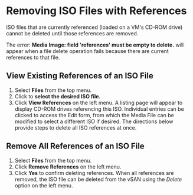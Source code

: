 # Removing ISO Files with References

ISO files that are currently referenced (loaded on a VM's CD-ROM drive) cannot be deleted until those references are removed.  

The error: **Media Image: field 'references' must be empty to delete.** will appear when a file delete operation fails because there are current references to that file. 

## View Existing References of an ISO File

1. Select **Files** from the top menu.
2. Click to **select the desired ISO file.**
3. Click **View References** on the left menu.
A listing page will appear to display CD-ROM drives referencing this ISO. Individual entries can be clicked to access the Edit form, from which the Media File can be modified to select a different ISO if desired. The directions below provide steps to delete all ISO references at once.

## Remove All References of an ISO File

1. Select **Files** from the top menu.
2. Click **Remove References** on the left menu.
3. Click **Yes** to confirm deleting references.
When all references are removed, the ISO file can be deleted from the vSAN using the *Delete* option on the left menu.
